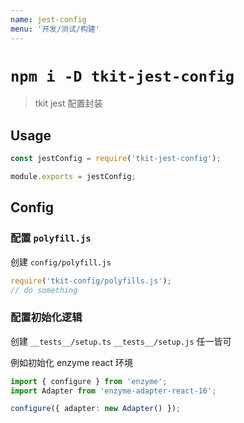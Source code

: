 ```yaml
---
name: jest-config
menu: '开发/测试/构建'
---
```


# `npm i -D tkit-jest-config`

> tkit jest 配置封装

## Usage

```js
const jestConfig = require('tkit-jest-config');

module.exports = jestConfig;
```

## Config

### 配置 `polyfill.js`

创建 `config/polyfill.js`

```js
require('tkit-config/polyfills.js');
// do something
```

### 配置初始化逻辑

创建 `__tests__/setup.ts` `__tests__/setup.js` 任一皆可

例如初始化 enzyme react 环境

```ts
import { configure } from 'enzyme';
import Adapter from 'enzyme-adapter-react-16';

configure({ adapter: new Adapter() });
```
